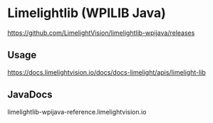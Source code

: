 # Limelightlib (WPILIB Java)
https://github.com/LimelightVision/limelightlib-wpijava/releases

## Usage
https://docs.limelightvision.io/docs/docs-limelight/apis/limelight-lib

## JavaDocs
limelightlib-wpijava-reference.limelightvision.io

